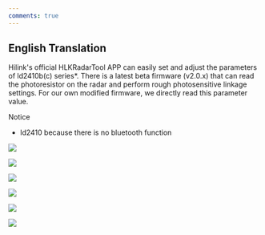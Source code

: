 ```yaml
---
comments: true
---
```


## English Translation
Hilink's official HLKRadarTool APP can easily set and adjust the parameters of ld2410b(c) series*. There is a latest beta firmware (v2.0.x) that can read the photoresistor on the radar and perform rough photosensitive linkage settings. For our own modified firmware, we directly read this parameter value.

Notice
* ld2410 because there is no bluetooth function


![](assets/app_1.png)

![](assets/app_2.png)

![](assets/app_3.png)

![](assets/app_4.png)

![](assets/app_5.png)

![](assets/app_6.png)